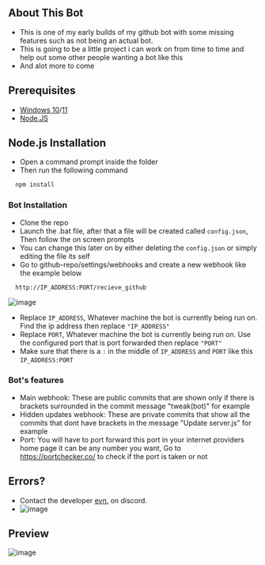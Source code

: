 ## About This Bot
- This is one of my early builds of my github bot with some missing features such as not being an actual bot.
- This is going to be a little project i can work on from time to time and help out some other people wanting a bot like this
- And alot more to come
## Prerequisites
-   [Windows 10](https://go.microsoft.com/fwlink/?LinkId=691209)/[11](https://go.microsoft.com/fwlink/?linkid=2156295)
- [Node.JS](https://nodejs.org/dist/v21.1.0/node-v21.1.0-x64.msi)

## Node.js Installation
- Open a command prompt inside the folder
- Then run the following command
```bash
  npm install
```
    
### Bot Installation
-  Clone the repo
- Launch the .bat file, after that a file will be created called `config.json`, Then follow the on screen prompts
- You can change this later on by either deleting the `config.json` or simply editing the file its self
- Go to github-repo/settings/webhooks and create a new webhook like the example below

```bash
  http://IP_ADDRESS:PORT/recieve_github
```
![image](https://github.com/user-attachments/assets/c023adb6-cf1e-40ac-ac86-8db20523edb5)

- Replace `IP_ADDRESS`, Whatever machine the bot is currently being run on. Find the ip address then replace `"IP_ADDRESS"`
- Replace `PORT`, Whatever machine the bot is currently being run on. Use the configured port that is port forwarded then replace `"PORT"`
- Make sure that there is a `:` in the middle of `IP_ADDRESS` and `PORT` like this `IP_ADDRESS:PORT`

### Bot's features
- Main webhook: These are public commits that are shown only if there is brackets surrounded in the commit message "tweak(bot)" for example
- Hidden updates webhook: These are private commits that show all the commits that dont have brackets in the message "Update server.js" for example
- Port: You will have to port forward this port in your internet providers home page it can be any number you want, Go to https://portchecker.co/ to check if the port is taken or not

## Errors?
- Contact the developer [evn.](https://discord.com/users/1041903927253286952) on discord.
- ![image](https://github.com/user-attachments/assets/8483e210-7179-4818-b14f-c15099d693a8)

## Preview

![image](https://i.imgur.com/DkmOueu.png)
